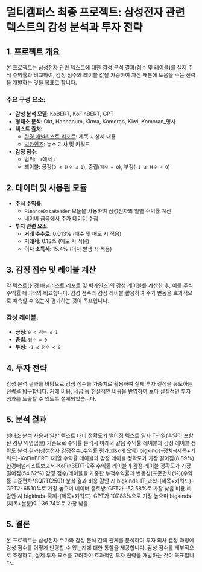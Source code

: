 # 멀티캠퍼스 최종 프로젝트: 삼성전자 관련 텍스트의 감성 분석과 투자 전략

## 1. 프로젝트 개요
본 프로젝트는 삼성전자 관련 텍스트에 대한 감성 분석 결과(점수 및 레이블)를 실제 주식 수익률과 비교하여, 감정 점수와 레이블 값을 가중하여 자산 배분에 도움을 주는 전략을 개발하는 것을 목표로 합니다.

### 주요 구성 요소:
- **감성 분석 모델**: KoBERT, KoFinBERT, GPT
- **형태소 분석**: Okt, Hannanum, Kkma, Komoran, Kiwi, Komoran_명사 
- **텍스트 출처**:
  - [한경 애널리스트 리포트](https://consensus.hankyung.com/): 제목 + 상세 내용
  - [빅카인즈](https://www.bigkinds.or.kr/): 뉴스 기사 및 키워드
- **감정 점수**:
  - 범위: `-1`에서 `1`
  - 레이블: 긍정(`0 < 점수 ≤ 1`), 중립(`점수 = 0`), 부정(`-1 ≤ 점수 < 0`)

## 2. 데이터 및 사용된 모듈
- **주식 수익률**:
  - `FinanceDataReader` 모듈을 사용하여 삼성전자의 일별 수익률 계산
  - 네이버 금융에서 주가 데이터 수집
- **투자 관련 요소**:
  - **거래 수수료**: 0.013% (매수 및 매도 시 적용)
  - **거래세**: 0.18% (매도 시 적용)
  - **이자 소득세**: 15.4% (이자 발생 시 적용)

## 3. 감정 점수 및 레이블 계산
각 텍스트(한경 애널리스트 리포트 및 빅카인즈)의 감성 레이블를 계산한 후, 이를 주식 수익률 데이터와 비교합니다. 감성 점수와 감성 레이블 활용하여 주가 변동을 효과적으로 예측할 수 있는지 평가하는 것이 목표입니다.

### 감성 레이블:
- **긍정**: `0 < 점수 ≤ 1`
- **중립**: `점수 = 0`
- **부정**: `-1 ≤ 점수 < 0`


## 4. 투자 전략
감성 분석 결과를 바탕으로 감성 점수를 가중치로 활용하여 실제 투자 결정을 유도하는 전략을 탐구합니다. 거래 비용, 세금 등 현실적인 비용을 반영하여 보다 실질적인 투자 성과를 도출할 수 있도록 설계되었습니다.


## 5. 분석 결과
형태소 분석 사용시 일반 텍스트 대비 정확도가 떨어짐
텍스트 일자 T+1일(휴일이 포함된 경우 익영업일) 기준으로 수익률 분석시 아래와 같음
수익률 레이블과 감정 레이블 정확도 분석 결과(삼성전자 감정점수_수익률 평가.xlsx에 요약)
bigkinds-정치-(제목+키워드)-KoFinBERT-1개월 수익률 레이블과 감정 레이블 정확도가 가장 떨어짐(8.89%)
한경애널리스트보고서-KoFinBERT-2주 수익률 레이블과 감정 레이블 정확도가 가장 떨어짐(54.62%)
감정 점수/레이블을 가중한 누적수익률과 변동성(표준편차(%)(수익률 표준편차*SQRT(250)) 분석 결과
비용 감안 시 bigkinds-IT_과학-(제목+키워드)-GPT가 65.10%로 가장 높으며 네이버 종토방-GPT가 -52.58%로 가장 낮음
비용 비감안 시 bigkinds-국제-(제목+키워드)-GPT가 107.83%으로 가장 높으며 bigkinds-(제목+본분)이 -36.74%로 가장 낮음



## 5. 결론
본 프로젝트는 삼성전자 주가와 감성 분석 간의 관계를 분석하여 투자 의사 결정 과정에 감성 점수를 어떻게 반영할 수 있는지에 대한 통찰을 제공합니다. 감성 점수를 세부적으로 조정하고, 실제 투자 요소를 고려하여 효과적인 투자 전략을 개발하는 것이 목표입니다.

